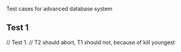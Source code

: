 Test cases for advanced database system


Test 1
-----
// Test 1.
// T2 should abort, T1 should not, because of kill youngest



